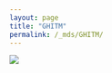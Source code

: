 ```yaml
---
layout: page
title: "GHITM"
permalink: /_mds/GHITM/
---
```


![](../../algns0/5HSAA044078_aln_report.png?raw=true)